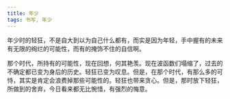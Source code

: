 ```yaml
---
title: 年少
tags: 书写, 年少
---
```



年少时的轻狂，不是自大到以为自己什么都有，而实是因为年轻，手中握有的未来有无限的绚烂的可能性，而有的掩饰不住的自信啊。

那个时代，所持有的可能性，现在回想，何其艳羡。现在波函数们塌缩了，过去的不确定都已变为身后的历史。轻狂已变为叹息。但是，在那个时代，有那么多的可恃，其实是肯定会浪费掉那些可能性的。轻狂也带来贪心。但是，那时放下轻狂，所做到的舍弃，今日看来都无比惋惜，有强烈的悔意。

